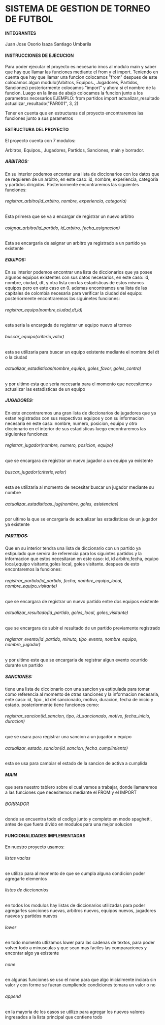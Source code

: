 #  SISTEMA DE GESTION DE TORNEO DE FUTBOL

####  INTEGRANTES
Juan Jose Osorio Isaza
Santiago Umbarila


#### INSTRUCCIONES DE EJECUCION
Para poder ejecutar el proyecto es necesario irnos al modulo main y saber que hay que llamar las funciones mediante el from y el import. 
Teniendo en cuenta que hay que llamar una funcion colocamos "from" despues de este colocamos algun modulo(Arbitros, Equipos., Jugadores, Partidos, Sanciones) posteriormente colocamos "import" y ahora si el nombre de la funcion.
Luego en la linea de abajo colocamos la funcion junto a los parametros necesarios
EJEMPLO:
from partidos import actualizar_resultado
actualizar_resultado("PAR001", 3, 2)

Tener en cuenta que en estructuras del proyecto encontraremos las funciones junto a sus parametros



#### ESTRUCTURA DEL PROYECTO
El proyecto cuenta con 7 modulos:

Arbitros, Equipos., Jugadores, Partidos, Sanciones, main y borrador.

#####  ARBITROS:
En su interior podemos encontar una lista de diccionarios con los datos que se requieren de un arbitro, en este caso: id, nombre, experiencia, categoria y partidos dirigidos.
Posteriormente encontraremos las siguientes funciones:
###### registrar_arbitro(id_arbitro, nombre, experiencia, categoria)
Esta primera que se va a encargar de registrar un nuevo arbitro
###### asignar_arbitro(id_partido, id_arbitro, fecha_asignacion)
Esta se encargaria de asignar un arbitro ya registrado a un partido ya existente

#####  EQUIPOS:
En su interior podemos encontrar una lista de diccionarios que ya posee algunos equipos existentes con sus datos necesarios, en este caso: id, nombre, ciudad, dt,  y otra lista con las estadisticas de estos mismos equipos pero en este caso en 0.
ademas encontramos una lista de las capitales de colombia necesaria para verificar la ciudad del equipo:
posteriormente encontraremos las siguinetes funciones:
###### registrar_equipo(nombre,ciudad,dt,id)
esta seria la encargada de registrar un equipo nuevo al torneo
###### buscar_equipo(criterio,valor)
esta se utilizaria para buscar un equipo existente mediante el nombre del dt o la ciudad
###### actualizar_estadisticas(nombre_equipo, goles_favor, goles_contra)
y por ultimo esta que seria necesaria para el momento que necesitemos actualizar las estadisticas de un equipo

##### JUGADORES:
En este encontraremos una gran lista de diccionarios de jugadores que ya estan registrados con sus respectivos equipos y con su informacion necesaria en este caso: nombre, numero, posicion, equipo y otro diccionario en el interior de sus estadisticas
luego encontraremos las siguientes funciones:
###### registrar_jugador(nombre, numero, posicion, equipo)
que se encargara de registrar un nuevo jugador a un equipo ya existente
###### buscar_jugador(criterio,valor)
esta se utilizaria al momento de necesitar buscar un jugador mediante su nombre
###### actualizar_estadisticas_jug(nombre, goles, asistencias)
por ultimo la que se encargaria de actualizar las estadisticas de un jugador ya existente

##### PARTIDOS:
Que en su interior tendra una lista de diccionario con un partido ya estipulado que servira de referencia para los siguintes partidos y la informacion que estos necesitaran en este caso: id, id arbitro,fecha, equipo local,equipo visitante,goles local, goles visitante.
despues de esto encontaremos la funciones:
###### registrar_partido(id_partido, fecha, nombre_equipo_local, nombre_equipo_visitante)
que se encargara de registrar un nuevo partido entre dos equipos existente
###### actualizar_resultado(id_partido, goles_local, goles_visitante)
que se encargara de subir el resultado de un partido previamente registrado
###### registrar_evento(id_partido, minuto, tipo_evento, nombre_equipo, nombre_jugador)
y por ultimo este que se encargaria de registrar algun evento ocurrido durante un partido

##### SANCIONES:
tiene una lista de diccionario con una sancion ya estipulada para tomar como referencia al momento de otras sanciones y la informacion necesaria, ente caso: id, tipo , id del sancionado, motivo, duracion, fecha de inicio y estado.
posteriormente tiene funciones como:
###### registrar_sancion(id_sancion, tipo, id_sancionado, motivo, fecha_inicio, duracion)
que se usara para registrar una sancion a un jugador o equipo
###### actualizar_estado_sancion(id_sancion, fecha_cumplimiento)
esta se usa para cambiar el estado de la sancion de activa a cumplida

##### MAIN
que sera nuestro tablero sobre el cual vamos a trabajar, donde llamaremos a las funciones que necesitemos mediante el FROM y el IMPORT

###### BORRADOR
donde se encuentra todo el codigo junto y completo en modo spaghetti, antes de que fuera divido en modulos para una mejor solucion



#### FUNCIONALIDADES IMPLEMENTADAS
En nuestro proyecto usamos:
###### listas vacias
se utilizo para al momento de que se cumpla alguna condicion poder agregarle elementos
###### listas de diccionarios 
en todos los modulos hay listas de diccionarios utilizadas para poder agregarles sanciones nuevas, arbitros nuevos, equipos nuevos, jugadores nuevos y partidos nuevos
###### lower
en todo momento utlizamos lower para las cadenas de textos, para poder volver todo a minusculas y que sean mas faciles las comparaciones y encontar algo ya existente
###### none
en algunas funciones se uso el none para que algo inicialmente inciara sin valor y con forme se fueran cumpliendo condiciones tomara un valor o no
###### append
en la mayoria de los casos se utilizo para agregar los nuevos valores ingresados a la lista principal que contiene todo